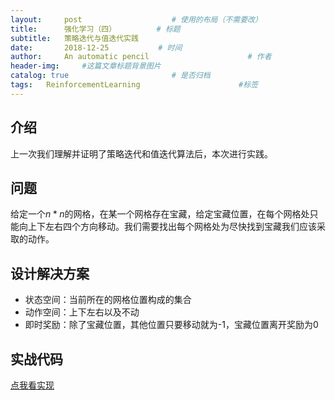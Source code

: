 ```yaml
---
layout:     post                    # 使用的布局（不需要改）
title:      强化学习（四）         # 标题 
subtitle:   策略迭代与值迭代实践
date:       2018-12-25           # 时间
author:     An automatic pencil                      # 作者
header-img:     #这篇文章标题背景图片
catalog: true                       # 是否归档
tags:   ReinforcementLearning                      #标签
---
```


## 介绍
上一次我们理解并证明了策略迭代和值迭代算法后，本次进行实践。

## 问题
给定一个$n*n$的网格，在某一个网格存在宝藏，给定宝藏位置，在每个网格处只能向上下左右四个方向移动。我们需要找出每个网格处为尽快找到宝藏我们应该采取的动作。

## 设计解决方案

* 状态空间：当前所在的网格位置构成的集合
* 动作空间：上下左右以及不动 
* 即时奖励：除了宝藏位置，其他位置只要移动就为-1，宝藏位置离开奖励为0

## 实战代码
<a href="https://github.com/311dada/RL_practise/blob/master/model_based_RL.ipynb">点我看实现</a>